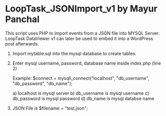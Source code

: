 # LoopTask_JSONImport_v1 by Mayur Panchal

This script uses PHP to import events from a JSON file into MYSQL Server.
LoopTask DataViewer v1 can later be used to embed it into a WordPress post afterwards. 

1) Import mytable.sql into the mysql database to create tables.

2) Enter mysql username, password, database name inside index.php (line 2)

   Example: $connect = mysqli_connect("localhost", "db_username", "db_password", "db_name");

   a) localhost is mysql server
   b) db_username is mysql username
   c) db_password is mysql password
   d) db_name is mysql databse name

3) JSON File is $filename = "test.json";
	
